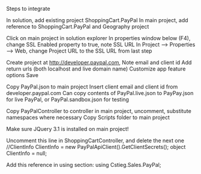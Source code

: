 ﻿Steps to integrate

In solution, add existing project ShoppingCart.PayPal
In main project, add reference to ShoppingCart.PayPal and Geography project

Click on main project in solution explorer
In properties window below (F4), change SSL Enabled property to true, note SSL URL
In Project --> Properties --> Web, change Project URL to the SSL URL from last step

Create project at http://developer.paypal.com, 
	Note email and client id
	Add return urls (both localhost and live domain name)
	Customize app feature options
	Save

Copy PayPal.json to main project
	Insert client email and client id from developer.paypal.com
	Can copy contents of PayPal.live.json to PayPay.json for live PayPal, or PayPal.sandbox.json for testing

Copy PayPalController to controller in main project, uncomment, substitute namespaces where necessary
Copy Scripts folder to main project

Make sure JQuery 3.1 is installed on main project!

Uncomment this line in ShoppingCartController, and delete the next one
	//ClientInfo ClientInfo = new PayPalApiClient().GetClientSecrets();
	  object ClientInfo = null;

Add this reference in using section:
	using Cstieg.Sales.PayPal;


